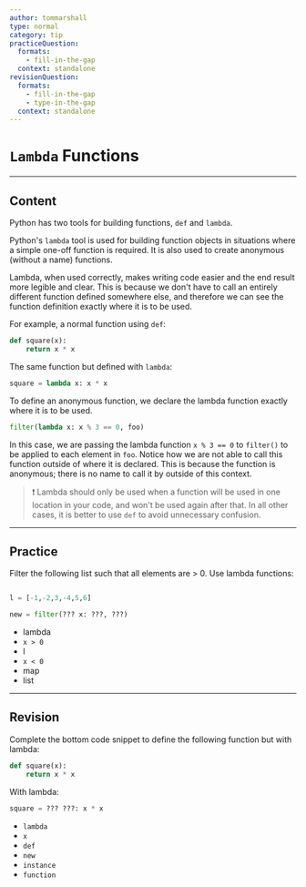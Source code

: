 ```yaml
---
author: tommarshall
type: normal
category: tip
practiceQuestion:
  formats:
    - fill-in-the-gap
  context: standalone
revisionQuestion:
  formats:
    - fill-in-the-gap
    - type-in-the-gap
  context: standalone
---
```


# `Lambda` Functions


---

## Content

Python has two tools for building functions, `def` and `lambda`.

Python's `lambda` tool is used for building function objects in situations where a simple one-off function is required. It is also used to create anonymous (without a name) functions.

Lambda, when used correctly, makes writing code easier and the end result more legible and clear. This is because we don't have to call an entirely different function defined somewhere else, and therefore we can see the function definition exactly where it is to be used.

For example, a normal function using `def`:

```python
def square(x):
    return x * x
```

The same function but defined with `lambda`:

```python
square = lambda x: x * x
```

To define an anonymous function, we declare the lambda function exactly where it is to be used.

```python
filter(lambda x: x % 3 == 0, foo)
```

In this case, we are passing the lambda function `x % 3 == 0` to `filter()` to be applied to each element in `foo`. Notice how we are not able to call this function outside of where it is declared. This is because the function is anonymous; there is no name to call it by outside of this context.

> ❗ Lambda should only be used when a function will be used in one location in your code, and won't be used again after that. In all other cases, it is better to use `def` to avoid unnecessary confusion.


---

## Practice

Filter the following list such that all elements are > 0. Use lambda functions:

```python

l = [-1,-2,3,-4,5,6]

new = filter(??? x: ???, ???)
```

- lambda
- `x > 0`
- l
- `x < 0`
- map
- list


---

## Revision

Complete the bottom code snippet to define the following function but with lambda:

```python
def square(x):
    return x * x
```

With lambda:

```python
square = ??? ???: x * x
```

- `lambda`
- `x`
- `def`
- `new`
- `instance`
- `function`
 
